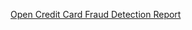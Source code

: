 [Open Credit Card Fraud Detection Report](https://github.com/skaul157/Credit-Card-Fraud-Detection-using-Machine-Learning/blob/main/UWaterloo_CreditCard_Fraud_Detection_Group-12.doc)
